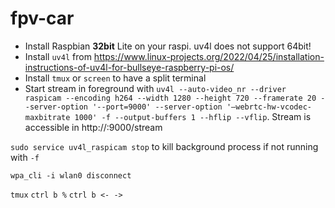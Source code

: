 # fpv-car

- Install Raspbian **32bit** Lite on your raspi. uv4l does not support 64bit!
- Install `uv4l` from https://www.linux-projects.org/2022/04/25/installation-instructions-of-uv4l-for-bullseye-raspberry-pi-os/
- Install `tmux` or `screen` to have a split terminal
- Start stream in foreground with `uv4l --auto-video_nr --driver raspicam --encoding h264 --width 1280 --height 720 --framerate 20 --server-option '--port=9000' --server-option '–webrtc-hw-vcodec-maxbitrate 1000' -f --output-buffers 1 --hflip --vflip`. Stream is accessible in http://<raspi-ip>:9000/stream

`sudo service uv4l_raspicam stop` to kill background process if not running with `-f`

`wpa_cli -i wlan0 disconnect`

`tmux`
`ctrl b %`
`ctrl b <- ->`
